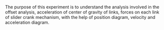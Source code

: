 The purpose of this experiment is to understand the analysis involved in the offset analysis, acceleration of center of gravity of links, forces on each link of slider crank mechanism, with the help of position diagram, velocity and acceleration diagram. 
